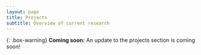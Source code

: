 ```yaml
---
layout: page
title: Projects
subtitle: Overview of current research
---
```


{: .box-warning}
**Coming soon:** An update to the projects section is coming soon!
